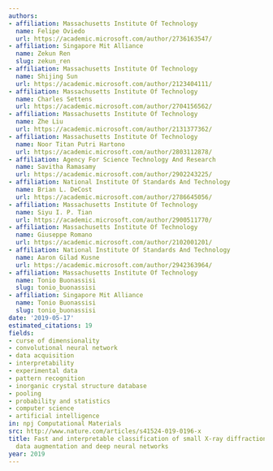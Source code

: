 ```yaml
---
authors:
- affiliation: Massachusetts Institute Of Technology
  name: Felipe Oviedo
  url: https://academic.microsoft.com/author/2736163547/
- affiliation: Singapore Mit Alliance
  name: Zekun Ren
  slug: zekun_ren
- affiliation: Massachusetts Institute Of Technology
  name: Shijing Sun
  url: https://academic.microsoft.com/author/2123404111/
- affiliation: Massachusetts Institute Of Technology
  name: Charles Settens
  url: https://academic.microsoft.com/author/2704156562/
- affiliation: Massachusetts Institute Of Technology
  name: Zhe Liu
  url: https://academic.microsoft.com/author/2131377362/
- affiliation: Massachusetts Institute Of Technology
  name: Noor Titan Putri Hartono
  url: https://academic.microsoft.com/author/2803112878/
- affiliation: Agency For Science Technology And Research
  name: Savitha Ramasamy
  url: https://academic.microsoft.com/author/2902243225/
- affiliation: National Institute Of Standards And Technology
  name: Brian L. DeCost
  url: https://academic.microsoft.com/author/2786645056/
- affiliation: Massachusetts Institute Of Technology
  name: Siyu I. P. Tian
  url: https://academic.microsoft.com/author/2900511770/
- affiliation: Massachusetts Institute Of Technology
  name: Giuseppe Romano
  url: https://academic.microsoft.com/author/2102001201/
- affiliation: National Institute Of Standards And Technology
  name: Aaron Gilad Kusne
  url: https://academic.microsoft.com/author/2942363964/
- affiliation: Massachusetts Institute Of Technology
  name: Tonio Buonassisi
  slug: tonio_buonassisi
- affiliation: Singapore Mit Alliance
  name: Tonio Buonassisi
  slug: tonio_buonassisi
date: '2019-05-17'
estimated_citations: 19
fields:
- curse of dimensionality
- convolutional neural network
- data acquisition
- interpretability
- experimental data
- pattern recognition
- inorganic crystal structure database
- pooling
- probability and statistics
- computer science
- artificial intelligence
in: npj Computational Materials
src: http://www.nature.com/articles/s41524-019-0196-x
title: Fast and interpretable classification of small X-ray diffraction datasets using
  data augmentation and deep neural networks
year: 2019
---
```


